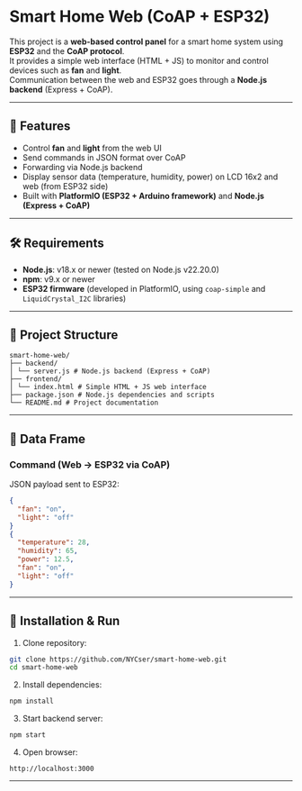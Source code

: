 # Smart Home Web (CoAP + ESP32)

This project is a **web-based control panel** for a smart home system using **ESP32** and the **CoAP protocol**.  
It provides a simple web interface (HTML + JS) to monitor and control devices such as **fan** and **light**.  
Communication between the web and ESP32 goes through a **Node.js backend** (Express + CoAP).

---

## 📌 Features
- Control **fan** and **light** from the web UI
- Send commands in JSON format over CoAP
- Forwarding via Node.js backend
- Display sensor data (temperature, humidity, power) on LCD 16x2 and web (from ESP32 side)
- Built with **PlatformIO (ESP32 + Arduino framework)** and **Node.js (Express + CoAP)**

---

## 🛠️ Requirements

- **Node.js**: v18.x or newer (tested on Node.js v22.20.0)  
- **npm**: v9.x or newer  
- **ESP32 firmware** (developed in PlatformIO, using `coap-simple` and `LiquidCrystal_I2C` libraries)

---

## 📂 Project Structure

```
smart-home-web/
├── backend/
│ └── server.js # Node.js backend (Express + CoAP)
├── frontend/
│ └── index.html # Simple HTML + JS web interface
├── package.json # Node.js dependencies and scripts
└── README.md # Project documentation
```
---
## 📡 Data Frame

### Command (Web → ESP32 via CoAP)
JSON payload sent to ESP32:
```json
{
  "fan": "on",
  "light": "off"
}
{
  "temperature": 28,
  "humidity": 65,
  "power": 12.5,
  "fan": "on",
  "light": "off"
}
```
---
## 🚀 Installation & Run
1. Clone repository:
```bash
git clone https://github.com/NYCser/smart-home-web.git
cd smart-home-web
```
2. Install dependencies:
```bash
npm install
```
3. Start backend server:
```bash
npm start
```
4. Open browser:
```
http://localhost:3000
```
---